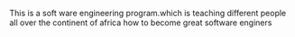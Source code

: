 This is a soft ware engineering program.which is teaching different people all over the continent of africa how to become great software enginers
